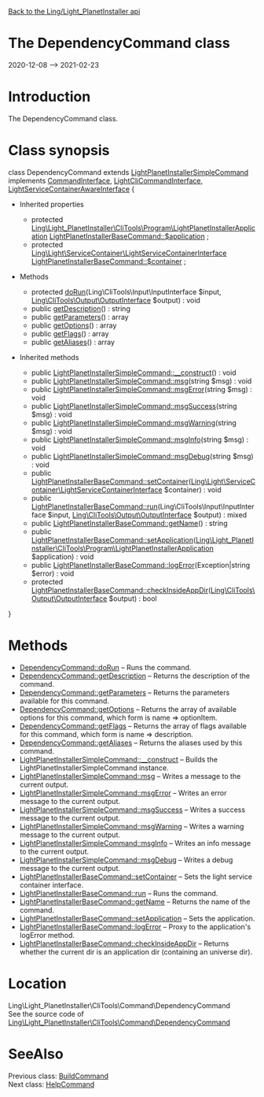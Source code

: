 [Back to the Ling/Light_PlanetInstaller api](https://github.com/lingtalfi/Light_PlanetInstaller/blob/master/doc/api/Ling/Light_PlanetInstaller.md)



The DependencyCommand class
================
2020-12-08 --> 2021-02-23






Introduction
============

The DependencyCommand class.



Class synopsis
==============


class <span class="pl-k">DependencyCommand</span> extends [LightPlanetInstallerSimpleCommand](https://github.com/lingtalfi/Light_PlanetInstaller/blob/master/doc/api/Ling/Light_PlanetInstaller/CliTools/Command/LightPlanetInstallerSimpleCommand.md) implements [CommandInterface](https://github.com/lingtalfi/CliTools/blob/master/doc/api/Ling/CliTools/Command/CommandInterface.md), [LightCliCommandInterface](https://github.com/lingtalfi/Light_Cli/blob/master/doc/api/Ling/Light_Cli/CliTools/Program/LightCliCommandInterface.md), [LightServiceContainerAwareInterface](https://github.com/lingtalfi/Light/blob/master/doc/api/Ling/Light/ServiceContainer/LightServiceContainerAwareInterface.md) {

- Inherited properties
    - protected [Ling\Light_PlanetInstaller\CliTools\Program\LightPlanetInstallerApplication](https://github.com/lingtalfi/Light_PlanetInstaller/blob/master/doc/api/Ling/Light_PlanetInstaller/CliTools/Program/LightPlanetInstallerApplication.md) [LightPlanetInstallerBaseCommand::$application](#property-application) ;
    - protected [Ling\Light\ServiceContainer\LightServiceContainerInterface](https://github.com/lingtalfi/Light/blob/master/doc/api/Ling/Light/ServiceContainer/LightServiceContainerInterface.md) [LightPlanetInstallerBaseCommand::$container](#property-container) ;

- Methods
    - protected [doRun](https://github.com/lingtalfi/Light_PlanetInstaller/blob/master/doc/api/Ling/Light_PlanetInstaller/CliTools/Command/DependencyCommand/doRun.md)(Ling\CliTools\Input\InputInterface $input, [Ling\CliTools\Output\OutputInterface](https://github.com/lingtalfi/CliTools/blob/master/doc/api/Ling/CliTools/Output/OutputInterface.md) $output) : void
    - public [getDescription](https://github.com/lingtalfi/Light_PlanetInstaller/blob/master/doc/api/Ling/Light_PlanetInstaller/CliTools/Command/DependencyCommand/getDescription.md)() : string
    - public [getParameters](https://github.com/lingtalfi/Light_PlanetInstaller/blob/master/doc/api/Ling/Light_PlanetInstaller/CliTools/Command/DependencyCommand/getParameters.md)() : array
    - public [getOptions](https://github.com/lingtalfi/Light_PlanetInstaller/blob/master/doc/api/Ling/Light_PlanetInstaller/CliTools/Command/DependencyCommand/getOptions.md)() : array
    - public [getFlags](https://github.com/lingtalfi/Light_PlanetInstaller/blob/master/doc/api/Ling/Light_PlanetInstaller/CliTools/Command/DependencyCommand/getFlags.md)() : array
    - public [getAliases](https://github.com/lingtalfi/Light_PlanetInstaller/blob/master/doc/api/Ling/Light_PlanetInstaller/CliTools/Command/DependencyCommand/getAliases.md)() : array

- Inherited methods
    - public [LightPlanetInstallerSimpleCommand::__construct](https://github.com/lingtalfi/Light_PlanetInstaller/blob/master/doc/api/Ling/Light_PlanetInstaller/CliTools/Command/LightPlanetInstallerSimpleCommand/__construct.md)() : void
    - public [LightPlanetInstallerSimpleCommand::msg](https://github.com/lingtalfi/Light_PlanetInstaller/blob/master/doc/api/Ling/Light_PlanetInstaller/CliTools/Command/LightPlanetInstallerSimpleCommand/msg.md)(string $msg) : void
    - public [LightPlanetInstallerSimpleCommand::msgError](https://github.com/lingtalfi/Light_PlanetInstaller/blob/master/doc/api/Ling/Light_PlanetInstaller/CliTools/Command/LightPlanetInstallerSimpleCommand/msgError.md)(string $msg) : void
    - public [LightPlanetInstallerSimpleCommand::msgSuccess](https://github.com/lingtalfi/Light_PlanetInstaller/blob/master/doc/api/Ling/Light_PlanetInstaller/CliTools/Command/LightPlanetInstallerSimpleCommand/msgSuccess.md)(string $msg) : void
    - public [LightPlanetInstallerSimpleCommand::msgWarning](https://github.com/lingtalfi/Light_PlanetInstaller/blob/master/doc/api/Ling/Light_PlanetInstaller/CliTools/Command/LightPlanetInstallerSimpleCommand/msgWarning.md)(string $msg) : void
    - public [LightPlanetInstallerSimpleCommand::msgInfo](https://github.com/lingtalfi/Light_PlanetInstaller/blob/master/doc/api/Ling/Light_PlanetInstaller/CliTools/Command/LightPlanetInstallerSimpleCommand/msgInfo.md)(string $msg) : void
    - public [LightPlanetInstallerSimpleCommand::msgDebug](https://github.com/lingtalfi/Light_PlanetInstaller/blob/master/doc/api/Ling/Light_PlanetInstaller/CliTools/Command/LightPlanetInstallerSimpleCommand/msgDebug.md)(string $msg) : void
    - public [LightPlanetInstallerBaseCommand::setContainer](https://github.com/lingtalfi/Light_PlanetInstaller/blob/master/doc/api/Ling/Light_PlanetInstaller/CliTools/Command/LightPlanetInstallerBaseCommand/setContainer.md)([Ling\Light\ServiceContainer\LightServiceContainerInterface](https://github.com/lingtalfi/Light/blob/master/doc/api/Ling/Light/ServiceContainer/LightServiceContainerInterface.md) $container) : void
    - public [LightPlanetInstallerBaseCommand::run](https://github.com/lingtalfi/Light_PlanetInstaller/blob/master/doc/api/Ling/Light_PlanetInstaller/CliTools/Command/LightPlanetInstallerBaseCommand/run.md)(Ling\CliTools\Input\InputInterface $input, [Ling\CliTools\Output\OutputInterface](https://github.com/lingtalfi/CliTools/blob/master/doc/api/Ling/CliTools/Output/OutputInterface.md) $output) : mixed
    - public [LightPlanetInstallerBaseCommand::getName](https://github.com/lingtalfi/Light_PlanetInstaller/blob/master/doc/api/Ling/Light_PlanetInstaller/CliTools/Command/LightPlanetInstallerBaseCommand/getName.md)() : string
    - public [LightPlanetInstallerBaseCommand::setApplication](https://github.com/lingtalfi/Light_PlanetInstaller/blob/master/doc/api/Ling/Light_PlanetInstaller/CliTools/Command/LightPlanetInstallerBaseCommand/setApplication.md)([Ling\Light_PlanetInstaller\CliTools\Program\LightPlanetInstallerApplication](https://github.com/lingtalfi/Light_PlanetInstaller/blob/master/doc/api/Ling/Light_PlanetInstaller/CliTools/Program/LightPlanetInstallerApplication.md) $application) : void
    - public [LightPlanetInstallerBaseCommand::logError](https://github.com/lingtalfi/Light_PlanetInstaller/blob/master/doc/api/Ling/Light_PlanetInstaller/CliTools/Command/LightPlanetInstallerBaseCommand/logError.md)(Exception|string $error) : void
    - protected [LightPlanetInstallerBaseCommand::checkInsideAppDir](https://github.com/lingtalfi/Light_PlanetInstaller/blob/master/doc/api/Ling/Light_PlanetInstaller/CliTools/Command/LightPlanetInstallerBaseCommand/checkInsideAppDir.md)([Ling\CliTools\Output\OutputInterface](https://github.com/lingtalfi/CliTools/blob/master/doc/api/Ling/CliTools/Output/OutputInterface.md) $output) : bool

}






Methods
==============

- [DependencyCommand::doRun](https://github.com/lingtalfi/Light_PlanetInstaller/blob/master/doc/api/Ling/Light_PlanetInstaller/CliTools/Command/DependencyCommand/doRun.md) &ndash; Runs the command.
- [DependencyCommand::getDescription](https://github.com/lingtalfi/Light_PlanetInstaller/blob/master/doc/api/Ling/Light_PlanetInstaller/CliTools/Command/DependencyCommand/getDescription.md) &ndash; Returns the description of the command.
- [DependencyCommand::getParameters](https://github.com/lingtalfi/Light_PlanetInstaller/blob/master/doc/api/Ling/Light_PlanetInstaller/CliTools/Command/DependencyCommand/getParameters.md) &ndash; Returns the parameters available for this command.
- [DependencyCommand::getOptions](https://github.com/lingtalfi/Light_PlanetInstaller/blob/master/doc/api/Ling/Light_PlanetInstaller/CliTools/Command/DependencyCommand/getOptions.md) &ndash; Returns the array of available options for this command, which form is name => optionItem.
- [DependencyCommand::getFlags](https://github.com/lingtalfi/Light_PlanetInstaller/blob/master/doc/api/Ling/Light_PlanetInstaller/CliTools/Command/DependencyCommand/getFlags.md) &ndash; Returns the array of flags available for this command, which form is name => description.
- [DependencyCommand::getAliases](https://github.com/lingtalfi/Light_PlanetInstaller/blob/master/doc/api/Ling/Light_PlanetInstaller/CliTools/Command/DependencyCommand/getAliases.md) &ndash; Returns the aliases used by this command.
- [LightPlanetInstallerSimpleCommand::__construct](https://github.com/lingtalfi/Light_PlanetInstaller/blob/master/doc/api/Ling/Light_PlanetInstaller/CliTools/Command/LightPlanetInstallerSimpleCommand/__construct.md) &ndash; Builds the LightPlanetInstallerSimpleCommand instance.
- [LightPlanetInstallerSimpleCommand::msg](https://github.com/lingtalfi/Light_PlanetInstaller/blob/master/doc/api/Ling/Light_PlanetInstaller/CliTools/Command/LightPlanetInstallerSimpleCommand/msg.md) &ndash; Writes a message to the current output.
- [LightPlanetInstallerSimpleCommand::msgError](https://github.com/lingtalfi/Light_PlanetInstaller/blob/master/doc/api/Ling/Light_PlanetInstaller/CliTools/Command/LightPlanetInstallerSimpleCommand/msgError.md) &ndash; Writes an error message to the current output.
- [LightPlanetInstallerSimpleCommand::msgSuccess](https://github.com/lingtalfi/Light_PlanetInstaller/blob/master/doc/api/Ling/Light_PlanetInstaller/CliTools/Command/LightPlanetInstallerSimpleCommand/msgSuccess.md) &ndash; Writes a success message to the current output.
- [LightPlanetInstallerSimpleCommand::msgWarning](https://github.com/lingtalfi/Light_PlanetInstaller/blob/master/doc/api/Ling/Light_PlanetInstaller/CliTools/Command/LightPlanetInstallerSimpleCommand/msgWarning.md) &ndash; Writes a warning message to the current output.
- [LightPlanetInstallerSimpleCommand::msgInfo](https://github.com/lingtalfi/Light_PlanetInstaller/blob/master/doc/api/Ling/Light_PlanetInstaller/CliTools/Command/LightPlanetInstallerSimpleCommand/msgInfo.md) &ndash; Writes an info message to the current output.
- [LightPlanetInstallerSimpleCommand::msgDebug](https://github.com/lingtalfi/Light_PlanetInstaller/blob/master/doc/api/Ling/Light_PlanetInstaller/CliTools/Command/LightPlanetInstallerSimpleCommand/msgDebug.md) &ndash; Writes a debug message to the current output.
- [LightPlanetInstallerBaseCommand::setContainer](https://github.com/lingtalfi/Light_PlanetInstaller/blob/master/doc/api/Ling/Light_PlanetInstaller/CliTools/Command/LightPlanetInstallerBaseCommand/setContainer.md) &ndash; Sets the light service container interface.
- [LightPlanetInstallerBaseCommand::run](https://github.com/lingtalfi/Light_PlanetInstaller/blob/master/doc/api/Ling/Light_PlanetInstaller/CliTools/Command/LightPlanetInstallerBaseCommand/run.md) &ndash; Runs the command.
- [LightPlanetInstallerBaseCommand::getName](https://github.com/lingtalfi/Light_PlanetInstaller/blob/master/doc/api/Ling/Light_PlanetInstaller/CliTools/Command/LightPlanetInstallerBaseCommand/getName.md) &ndash; Returns the name of the command.
- [LightPlanetInstallerBaseCommand::setApplication](https://github.com/lingtalfi/Light_PlanetInstaller/blob/master/doc/api/Ling/Light_PlanetInstaller/CliTools/Command/LightPlanetInstallerBaseCommand/setApplication.md) &ndash; Sets the application.
- [LightPlanetInstallerBaseCommand::logError](https://github.com/lingtalfi/Light_PlanetInstaller/blob/master/doc/api/Ling/Light_PlanetInstaller/CliTools/Command/LightPlanetInstallerBaseCommand/logError.md) &ndash; Proxy to the application's logError method.
- [LightPlanetInstallerBaseCommand::checkInsideAppDir](https://github.com/lingtalfi/Light_PlanetInstaller/blob/master/doc/api/Ling/Light_PlanetInstaller/CliTools/Command/LightPlanetInstallerBaseCommand/checkInsideAppDir.md) &ndash; Returns whether the current dir is an application dir (containing an universe dir).





Location
=============
Ling\Light_PlanetInstaller\CliTools\Command\DependencyCommand<br>
See the source code of [Ling\Light_PlanetInstaller\CliTools\Command\DependencyCommand](https://github.com/lingtalfi/Light_PlanetInstaller/blob/master/CliTools/Command/DependencyCommand.php)



SeeAlso
==============
Previous class: [BuildCommand](https://github.com/lingtalfi/Light_PlanetInstaller/blob/master/doc/api/Ling/Light_PlanetInstaller/CliTools/Command/BuildCommand.md)<br>Next class: [HelpCommand](https://github.com/lingtalfi/Light_PlanetInstaller/blob/master/doc/api/Ling/Light_PlanetInstaller/CliTools/Command/HelpCommand.md)<br>

